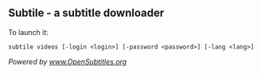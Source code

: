 Subtile - a subtitle downloader
-------------------------------

To launch it:

    subtile videos [-login <login>] [-password <password>] [-lang <lang>]


_Powered by www.OpenSubtitles.org_